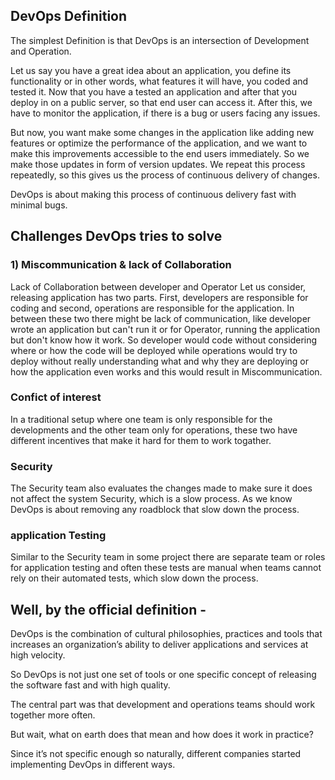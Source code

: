 ## DevOps Definition

The simplest Definition is that DevOps is an intersection of Development and Operation.

Let us say you have a great idea about an application, you define its functionality or in other words, what features it will have, you coded and tested it. Now that you have a tested an application and after that you deploy in on a public server, so that end user can access it.
After this, we have to monitor the application, if there is a bug or users facing any issues.

But now, you want make some changes in the application like adding new features or optimize the performance of the application, and we want to make this improvements accessible to the end users immediately. So we make those updates in form of version updates. We repeat this process repeatedly, so this gives us the process of continuous delivery of changes.

DevOps is about making this process of continuous delivery fast with minimal bugs.

## Challenges DevOps tries to solve

### 1) Miscommunication & lack of Collaboration

Lack of Collaboration between developer and Operator  Let us consider, releasing application has two parts. First, developers are responsible for coding and second, operations are responsible for the application. In between these two there might be lack of communication, like developer wrote an application but can't run it or for Operator, running the application but don't know how it work. So developer would code without considering where or how the code will be deployed while operations would try to deploy without really understanding what and why they are deploying or how the application even works and this would result in Miscommunication.

### Confict of interest

In a traditional setup where one team is only responsible for the developments and the other team only for operations, these two have different incentives that make it hard for them to work togather.

### Security

The Security team also evaluates the changes made to make sure it does not affect the system Security, which is a slow process. As we know DevOps is about removing any roadblock that slow down the process.

### application Testing

Similar to the Security team in some project there are separate team or roles for application testing and often these tests are manual when teams cannot rely on their automated tests, which slow down the process.

## Well, by the official definition -

DevOps is the combination of cultural philosophies, practices and tools that increases an organization’s ability to deliver applications and services at high velocity.

So DevOps is not just one set of tools or one specific concept of releasing the software fast and with high quality.

The central part was that development and operations teams should work together more often.

But wait, what on earth does that mean and how does it work in practice?

Since it’s not specific enough so naturally, different companies started implementing DevOps in different ways.
